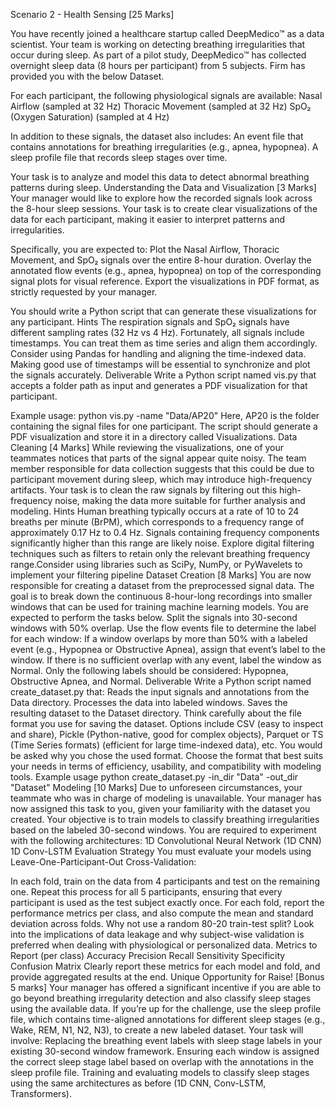 Scenario 2 - Health Sensing [25 Marks]

You have recently joined a healthcare startup called DeepMedico™ as a data scientist. Your team is working on detecting breathing irregularities that occur during sleep. As part of a pilot study, DeepMedico™ has collected overnight sleep data (8 hours per participant) from 5 subjects. Firm has provided you with the below Dataset. 

For each participant, the following physiological signals are available:
Nasal Airflow (sampled at 32 Hz)
Thoracic Movement (sampled at 32 Hz)
SpO₂ (Oxygen Saturation) (sampled at 4 Hz)


In addition to these signals, the dataset also includes:
An event file that contains annotations for breathing irregularities (e.g., apnea, hypopnea).
A sleep profile file that records sleep stages over time.

Your task is to analyze and model this data to detect abnormal breathing patterns during sleep.
Understanding the Data and Visualization [3 Marks]
Your manager would like to explore how the recorded signals look across the 8-hour sleep sessions. Your task is to create clear visualizations of the data for each participant, making it easier to interpret patterns and irregularities.

Specifically, you are expected to:
Plot the Nasal Airflow, Thoracic Movement, and SpO₂ signals over the entire 8-hour duration.
Overlay the annotated flow events (e.g., apnea, hypopnea) on top of the corresponding signal plots for visual reference.
Export the visualizations in PDF format, as strictly requested by your manager.

You should write a Python script that can generate these visualizations for any participant.
Hints
The respiration signals and SpO₂ signals have different sampling rates (32 Hz vs 4 Hz).
Fortunately, all signals include timestamps. You can treat them as time series and align them accordingly.
Consider using Pandas for handling and aligning the time-indexed data. Making good use of timestamps will be essential to synchronize and plot the signals accurately.
Deliverable
Write a Python script named vis.py that accepts a folder path as input and generates a PDF visualization for that participant.

Example usage:
python vis.py -name "Data/AP20"
Here, AP20 is the folder containing the signal files for one participant. The script should generate a PDF visualization and store it in a directory called Visualizations.
Data Cleaning [4 Marks]
While reviewing the visualizations, one of your teammates notices that parts of the signal appear quite noisy. The team member responsible for data collection suggests that this could be due to participant movement during sleep, which may introduce high-frequency artifacts. Your task is to clean the raw signals by filtering out this high-frequency noise, making the data more suitable for further analysis and modeling.
Hints
Human breathing typically occurs at a rate of 10 to 24 breaths per minute (BrPM), which corresponds to a frequency range of approximately 0.17 Hz to 0.4 Hz.
Signals containing frequency components significantly higher than this range are likely noise.
Explore digital filtering techniques such as filters to retain only the relevant breathing frequency range.Consider using libraries such as SciPy, NumPy, or PyWavelets to implement your filtering pipeline
Dataset Creation [8 Marks]
You are now responsible for creating a dataset from the preprocessed signal data. The goal is to break down the continuous 8-hour-long recordings into smaller windows that can be used for training machine learning models. You are expected to perform the tasks below.
Split the signals into 30-second windows with 50% overlap.
Use the flow events file to determine the label for each window:
If a window overlaps by more than 50% with a labeled event (e.g., Hypopnea or Obstructive Apnea), assign that event’s label to the window.
If there is no sufficient overlap with any event, label the window as Normal.
Only the following labels should be considered:
 Hypopnea, Obstructive Apnea, and Normal.
Deliverable
Write a Python script named create_dataset.py that:
Reads the input signals and annotations from the Data directory.
Processes the data into labeled windows.
Saves the resulting dataset to the Dataset directory.
Think carefully about the file format you use for saving the dataset. Options include CSV (easy to inspect and share), Pickle (Python-native, good for complex objects), Parquet or TS (Time Series formats) (efficient for large time-indexed data), etc. You would be asked why you chose the used format. Choose the format that best suits your needs in terms of efficiency, usability, and compatibility with modeling tools.
Example usage
python create_dataset.py -in_dir "Data" -out_dir "Dataset"
Modeling [10 Marks]
Due to unforeseen circumstances, your teammate who was in charge of modeling is unavailable. Your manager has now assigned this task to you, given your familiarity with the dataset you created. Your objective is to train models to classify breathing irregularities based on the labeled 30-second windows. You are required to experiment with the following architectures:
1D Convolutional Neural Network (1D CNN)
1D Conv-LSTM
Evaluation Strategy
You must evaluate your models using Leave-One-Participant-Out Cross-Validation:

In each fold, train on the data from 4 participants and test on the remaining one.
Repeat this process for all 5 participants, ensuring that every participant is used as the test subject exactly once.
For each fold, report the performance metrics per class, and also compute the mean and standard deviation across folds.
Why not use a random 80-20 train-test split? Look into the implications of data leakage and why subject-wise validation is preferred when dealing with physiological or personalized data.
Metrics to Report (per class)
Accuracy
Precision
Recall
Sensitivity
Specificity
Confusion Matrix
Clearly report these metrics for each model and fold, and provide aggregated results at the end.
Unique Opportunity for Raise! [Bonus 5 marks]
Your manager has offered a significant incentive if you are able to go beyond breathing irregularity detection and also classify sleep stages using the available data. If you’re up for the challenge, use the sleep profile file, which contains time-aligned annotations for different sleep stages (e.g., Wake, REM, N1, N2, N3), to create a new labeled dataset.
Your task will involve:
Replacing the breathing event labels with sleep stage labels in your existing 30-second window framework.
Ensuring each window is assigned the correct sleep stage label based on overlap with the annotations in the sleep profile file.
Training and evaluating models to classify sleep stages using the same architectures as before (1D CNN, Conv-LSTM, Transformers).
